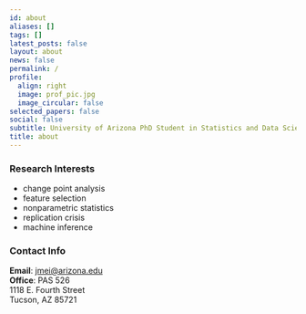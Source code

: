 ```yaml
---
id: about
aliases: []
tags: []
latest_posts: false
layout: about
news: false
permalink: /
profile:
  align: right
  image: prof_pic.jpg
  image_circular: false
selected_papers: false
social: false
subtitle: University of Arizona PhD Student in Statistics and Data Science.
title: about
---
```


### Research Interests
- change point analysis  
- feature selection  
- nonparametric statistics  
- replication crisis  
- machine inference  

### Contact Info
**Email**: [jmei@arizona.edu](mailto:jmei@arizona.edu)  
**Office**: PAS 526  
1118 E. Fourth Street  
Tucson, AZ 85721  
